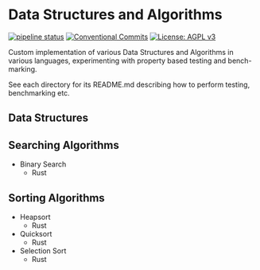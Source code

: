 # Data Structures and Algorithms
[![pipeline status](https://gitlab.com/DeveloperC/data_structures_and_algorithms/badges/master/pipeline.svg)](https://gitlab.com/DeveloperC/data_structures_and_algorithms/commits/master) [![Conventional Commits](https://img.shields.io/badge/Conventional%20Commits-1.0.0-yellow.svg)](https://conventionalcommits.org) [![License: AGPL v3](https://img.shields.io/badge/License-AGPLv3-blue.svg)](https://www.gnu.org/licenses/agpl-3.0)

Custom implementation of various Data Structures and Algorithms in various languages, experimenting with property based testing and bench-marking.

See each directory for its README.md describing how to perform testing, benchmarking etc.


## Data Structures


## Searching Algorithms
- Binary Search
  + Rust


## Sorting Algorithms
- Heapsort
  + Rust
- Quicksort
  + Rust
- Selection Sort
  + Rust
